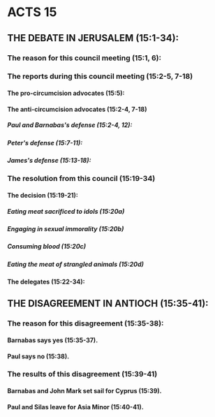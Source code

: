 ---
---
# ACTS 15 
## THE DEBATE IN JERUSALEM (15:1-34): 
###  The reason for this council meeting (15:1, 6): 
###  The reports during this council meeting (15:2-5, 7-18) 
####  The pro-circumcision advocates (15:5): 
####  The anti-circumcision advocates (15:2-4, 7-18) 
#####  Paul and Barnabas\'s defense (15:2-4, 12): 
#####  Peter\'s defense (15:7-11): 
#####  James\'s defense (15:13-18): 
###  The resolution from this council (15:19-34) 
####  The decision (15:19-21): 
#####  Eating meat sacrificed to idols (15:20a) 
#####  Engaging in sexual immorality (15:20b) 
#####  Consuming blood (15:20c) 
#####  Eating the meat of strangled animals (15:20d) 
####  The delegates (15:22-34): 
## THE DISAGREEMENT IN ANTIOCH (15:35-41): 
###  The reason for this disagreement (15:35-38): 
####  Barnabas says yes (15:35-37). 
####  Paul says no (15:38). 
###  The results of this disagreement (15:39-41) 
####  Barnabas and John Mark set sail for Cyprus (15:39). 
####  Paul and Silas leave for Asia Minor (15:40-41). 

